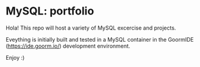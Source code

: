 # MySQL: portfolio

Hola! This repo will host a variety of MySQL excercise and projects. 

Eveything is initially built and tested in a MySQL container in the GoormIDE (https://ide.goorm.io/) development environment. 

Enjoy :)
